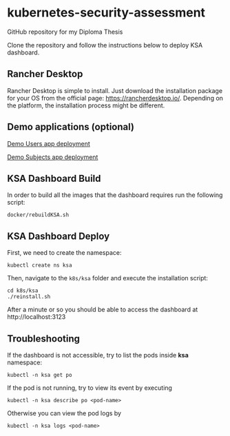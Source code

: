 # kubernetes-security-assessment
GitHub repository for my Diploma Thesis

Clone the repository and follow the instructions below to deploy KSA dashboard.

## Rancher Desktop 

Rancher Desktop is simple to install. Just download the installation package for your OS from the official page: https://rancherdesktop.io/. Depending on the platform, the installation process might be different. 

## Demo applications (optional)

[Demo Users app deployment](k8s/demo-users/README.md)

[Demo Subjects app deployment](k8s/demo-subjects/README.md)

## KSA Dashboard Build

In order to build all the images that the dashboard requires run the following script:

```
docker/rebuildKSA.sh
```

## KSA Dashboard Deploy

First, we need to create the namespace:
```
kubectl create ns ksa
```

Then, navigate to the `k8s/ksa` folder and execute the installation script:
```
cd k8s/ksa
./reinstall.sh
```

After a minute or so you should be able to access the dashboard at http://localhost:3123

## Troubleshooting

If the dashboard is not accessible, try to list the pods inside **ksa** namespace:
```
kubectl -n ksa get po
```

If the pod is not running, try to view its event by executing
```
kubectl -n ksa describe po <pod-name>
```

Otherwise you can view the pod logs by
```
kubectl -n ksa logs <pod-name>
```
